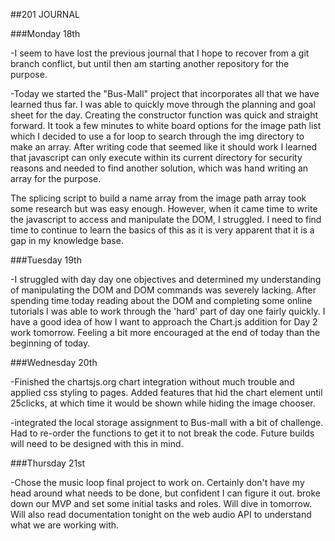 ##201 JOURNAL

###Monday 18th

-I seem to have lost the previous journal that I hope to recover from a git branch conflict, but until then am starting another repository for the purpose.  

-Today we started the "Bus-Mall" project that incorporates all that we have learned thus far.  I was able to quickly move through the planning and goal sheet for the day.  Creating the constructor function was quick and straight forward.  It took a few minutes to white board options for the image path list which I decided to use a for loop to search through the img directory to make an array.  After writing code that seemed like it should work I learned that javascript can only execute within its current directory for security reasons and needed to find another solution, which was hand writing an array for the purpose.

The splicing script to build a name array from the image path array took some research but was easy enough.  However, when it came time to write the javascript to access and manipulate the DOM, I struggled.  I need to find time to continue to learn the basics of this as it is very apparent that it is a gap in my knowledge base.  

###Tuesday 19th

-I struggled with day day one objectives and determined my understanding of manipulating the DOM and DOM commands was severely lacking.  After spending time today reading about the DOM and completing some online tutorials I was able to work through the 'hard' part of day one fairly quickly.  I have a good idea of how I want to approach the Chart.js addition for Day 2 work tomorrow. Feeling a bit more encouraged at the end of today than the beginning of today.

###Wednesday 20th

-Finished the chartsjs.org  chart integration without much trouble and applied css styling to pages.  Added features that hid the chart element until 25clicks, at which time it would be shown while hiding the image chooser.  

-integrated the local storage assignment to Bus-mall with a bit of challenge.  Had to re-order the functions to get it to not break the code.  Future builds will need to be designed with this in mind.

###Thursday 21st

-Chose the music loop final project to work on.  Certainly don't have my head around what needs to be done, but confident I can figure it out.  broke down our MVP and set some initial tasks and roles.  Will dive in tomorrow.  Will also read documentation tonight on the web audio API to understand what we are working with.
